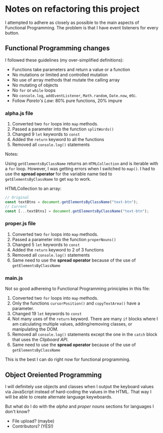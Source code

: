 # Notes on refactoring this project

I attempted to adhere as closely as possible to the main aspects of Functional Programming. The problem is that I have event listeners for every button.

## Functional Programming changes

I followed these guidelines (my over-simplified definitions):

- Functions take parameters and return a value or a function
- No mutations or limited and controlled mutation
- No use of array methods that mutate the calling array
- No mutating of objects
- No `for` or `while` loops
- No `console.log`, `addEventListener`, `Math.random`, `Date.now`, etc.
- Follow _Pareto's Law_: 80% pure functions, 20% impure

### alpha.js file

1. Converted two `for` loops into `map` methods.
1. Passed a parameter into the function `splitWords()`
1. Changed 9 `let` keywords to `const`
1. Added the `return` keyword to all the functions
1. Removed all `console.log()` statements

Notes:

Using `getElementsByClassName` returns an `HTMLCollection` and is iterable with a `for` loop. However, I was getting errors when I switched to `map()`. I had to use the **spread operator** for the variable name tied to `getElementsByClassName` to get `map` to work.

HTMLCollection to an array:

```js
// Original
const textBtns = document.getElementsByClassName("text-btn");
// Current
const [...textBtns] = document.getElementsByClassName("text-btn");
```

### proper.js file

1. Converted two `for` loops into `map` methods.
1. Passed a parameter into the function `properNouns()`
1. Changed 5 `let` keywords to `const`
1. Added the `return` keyword to 2 of 3 functions
1. Removed all `console.log()` statements
1. Same need to use the **spread operator** because of the use of `getElementsByClassName`

### main.js

Not so good adhereing to Functional Programming priniciples in this file:

1. Converted two `for` loops into `map` methods.
1. Only the functions `cursorPosition()` and `copyTextArea()` have a parameter.
1. Changed 19 `let` keywords to `const`
1. Not many uses of the `return` keyword. There are many `if` blocks where I am calculating multiple values, adding/removing classes, or manipulating the DOM.
1. Removed all `console.log()` statements except the one in the `catch` block that uses the _Clipboard API_.
1. Same need to use the **spread operator** because of the use of `getElementsByClassName`

This is the best I can do right now for functional programming.

## Object Oreiented Programming

I will definitely use objects and classes when I output the keyboard values via JavaScript instead of hard-coding the values in the HTML. That way I will be able to create alternate language keywboards.

But what do I do with the _alpha_ and _proper nouns_ sections for languages I don't know?

- File upload? (maybe)
- Contributors? (YES!)
